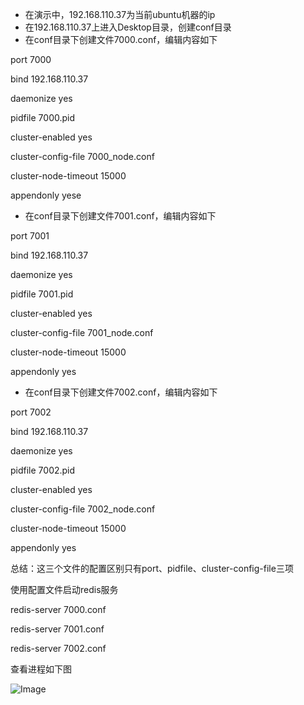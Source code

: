 
- 在演示中，192.168.110.37为当前ubuntu机器的ip
- 在192.168.110.37上进⼊Desktop⽬录，创建conf⽬录
- 在conf⽬录下创建⽂件7000.conf，编辑内容如下

port 7000

bind 192.168.110.37

daemonize yes

pidfile 7000.pid

cluster-enabled yes

cluster-config-file 7000\_node.conf

cluster-node-timeout 15000

appendonly yese



- 在conf⽬录下创建⽂件7001.conf，编辑内容如下

port 7001

bind 192.168.110.37

daemonize yes

pidfile 7001.pid

cluster-enabled yes

cluster-config-file 7001\_node.conf

cluster-node-timeout 15000

appendonly yes



- 在conf⽬录下创建⽂件7002.conf，编辑内容如下

port 7002

bind 192.168.110.37

daemonize yes

pidfile 7002.pid

cluster-enabled yes

cluster-config-file 7002\_node.conf

cluster-node-timeout 15000

appendonly yes



总结：这三个文件的配置区别只有port、pidfile、cluster-config-file三项

使用配置文件启动redis服务

redis-server 7000.conf

redis-server 7001.conf

redis-server 7002.conf



查看进程如下图

![Image](images/efebb075384510d29996ca4e352529fd33f58060.png)
